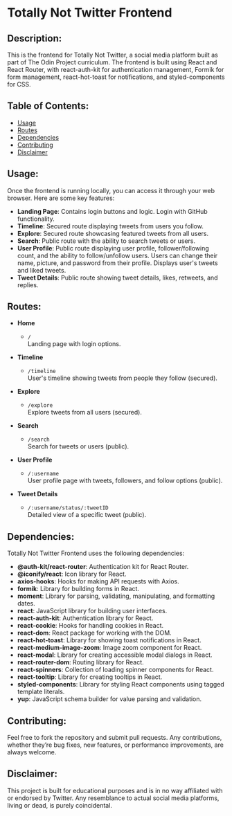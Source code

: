 # Totally Not Twitter Frontend

## Description:

This is the frontend for Totally Not Twitter, a social media platform built as part of The Odin Project curriculum. The frontend is built using React and React Router, with react-auth-kit for authentication management, Formik for form management, react-hot-toast for notifications, and styled-components for CSS.

## Table of Contents:

- [Usage](#usage)
- [Routes](#routes)
- [Dependencies](#dependencies)
- [Contributing](#contributing)
- [Disclaimer](#disclaimer)

## Usage:

Once the frontend is running locally, you can access it through your web browser. Here are some key features:

- **Landing Page**: Contains login buttons and logic. Login with GitHub functionality.
- **Timeline**: Secured route displaying tweets from users you follow.
- **Explore**: Secured route showcasing featured tweets from all users.
- **Search**: Public route with the ability to search tweets or users.
- **User Profile**: Public route displaying user profile, follower/following count, and the ability to follow/unfollow users. Users can change their name, picture, and password from their profile. Displays user's tweets and liked tweets.
- **Tweet Details**: Public route showing tweet details, likes, retweets, and replies.

## Routes:

- **Home**

  - `/`  
    Landing page with login options.

- **Timeline**

  - `/timeline`  
    User's timeline showing tweets from people they follow (secured).

- **Explore**

  - `/explore`  
    Explore tweets from all users (secured).

- **Search**

  - `/search`  
    Search for tweets or users (public).

- **User Profile**

  - `/:username`  
    User profile page with tweets, followers, and follow options (public).

- **Tweet Details**

  - `/:username/status/:tweetID`  
    Detailed view of a specific tweet (public).

## Dependencies:

Totally Not Twitter Frontend uses the following dependencies:

- **@auth-kit/react-router**: Authentication kit for React Router.
- **@iconify/react**: Icon library for React.
- **axios-hooks**: Hooks for making API requests with Axios.
- **formik**: Library for building forms in React.
- **moment**: Library for parsing, validating, manipulating, and formatting dates.
- **react**: JavaScript library for building user interfaces.
- **react-auth-kit**: Authentication library for React.
- **react-cookie**: Hooks for handling cookies in React.
- **react-dom**: React package for working with the DOM.
- **react-hot-toast**: Library for showing toast notifications in React.
- **react-medium-image-zoom**: Image zoom component for React.
- **react-modal**: Library for creating accessible modal dialogs in React.
- **react-router-dom**: Routing library for React.
- **react-spinners**: Collection of loading spinner components for React.
- **react-tooltip**: Library for creating tooltips in React.
- **styled-components**: Library for styling React components using tagged template literals.
- **yup**: JavaScript schema builder for value parsing and validation.

## Contributing:

Feel free to fork the repository and submit pull requests. Any contributions, whether they’re bug fixes, new features, or performance improvements, are always welcome.

## Disclaimer:

This project is built for educational purposes and is in no way affiliated with or endorsed by Twitter. Any resemblance to actual social media platforms, living or dead, is purely coincidental.
